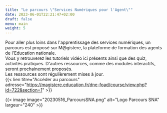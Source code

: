 ```yaml
---
title: "Le parcours \"Services Numériques pour l'Agent\""
date: 2023-06-01T22:21:47+02:00
draft: false
menu: main
weight: 5
---
```


Pour aller plus loins dans l'apprentissage des services numériques, un parcours est proposé sur M@gistere, la plateforme de formation des agents de l'Education nationale.  
Vous y retrouverez les tutoriels vidéo ici présents ainsi que des quiz, activités pratiques.
D'autres ressources, comme des modules interactifs, seront prochainement proposés.  
Les ressources sont régulièrement mises à jour.  
{{< lien titre="Accéder au parcours" adresse="https://magistere.education.fr/dne-foad/course/view.php?id=722&section=1" >}}  

{{< image image="20230516_ParcoursSNA.png" alt="Logo Parcours SNA" largeur="240" >}}  




